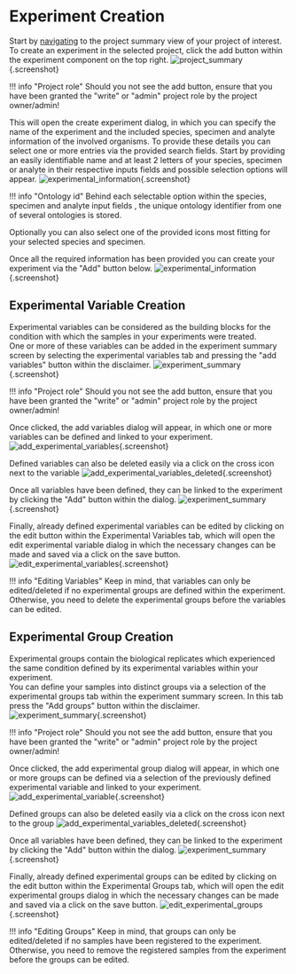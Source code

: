 # Experiment Creation

Start by [navigating](../project/project_introduction.md#project-navigation) 
to the project summary view of your project of interest.
To create an experiment in the selected project, click the add button within the experiment component on the top right.
![project_summary](../project/images/project_summary.png){.screenshot}

!!! info "Project role"
    Should you not see the add button,
    ensure that you have been granted the "write" or "admin" project role by the project owner/admin!

This will open the create experiment dialog, in which you can specify the name of the experiment and the included species, specimen and analyte
information of the involved organisms.
To provide these details you can select one or more entries via the provided search fields.
Start by providing an easily identifiable name and at least 2 letters of your species, specimen or analyte in their respective inputs
fields and possible selection options will appear.
![experimental_information](images/create_experiment_search.png){.screenshot}

!!! info "Ontology id"
    Behind each selectable option within the species, specimen and analyte input fields
    , the unique ontology identifier from one of several ontologies is stored.

Optionally you can also select one of the provided icons most fitting for your selected species and specimen.

Once all the required information has been provided you can create your experiment via the "Add"
button below.
![experimental_information](images/create_experiment.png){.screenshot}


## Experimental Variable Creation

Experimental variables can be considered as the building blocks for the condition with which the samples in your experiments were treated.  
One or more of these variables can be added in the experiment summary screen by selecting the experimental variables tab and pressing the "add variables" button within the disclaimer.
![experiment_summary](images/experimental_summary_no_variables.png){.screenshot}

!!! info "Project role"
    Should you not see the add button,
    ensure that you have been granted the "write" or "admin" project role by the project owner/admin!

Once clicked, the add variables dialog will appear, in which one or more variables can be defined and linked to your experiment.
![add_experimental_variables](images/add_experimental_variables.png){.screenshot}

Defined variables can also be deleted easily via a click on the cross icon next to the variable
![add_experimental_variables_deleted](images/add_experimental_variables_deleted.png){.screenshot}

Once all variables have been defined, they can be linked to the experiment by clicking the "Add" button within the dialog.
![experiment_summary](images/add_experimental_variables_summary.png){.screenshot}

Finally, already defined experimental variables can be edited by clicking on the edit button within the Experimental Variables tab, 
which will open the edit experimental variable dialog in which the necessary changes can be made and saved via a click on the save button. 
![edit_experimental_variables](images/edit_experimental_variables.png){.screenshot}

!!! info "Editing Variables"
    Keep in mind, that variables can only be edited/deleted if no experimental groups are defined within the experiment.
    Otherwise, you need to delete the experimental groups before the variables can be edited.

## Experimental Group Creation

Experimental groups contain the biological replicates which experienced the same condition defined by its experimental variables within your experiment.  
You can define your samples into distinct groups via a selection of the experimental groups tab within the experiment summary screen. 
In this tab press the "Add groups" button within the disclaimer.
![experiment_summary](images/experimental_summary_no_groups.png){.screenshot}

!!! info "Project role"
    Should you not see the add button,
    ensure that you have been granted the "write" or "admin" project role by the project owner/admin!

Once clicked, the add experimental group dialog will appear, in which one or more groups can be defined via a selection of the previously defined experimental variable and linked to your experiment.
![add_experimental_variable](images/add_experimental_groups.png){.screenshot}

Defined groups can also be deleted easily via a click on the cross icon next to the group
![add_experimental_variables_deleted](images/add_experimental_groups_deleted.png){.screenshot}

Once all variables have been defined, they can be linked to the experiment by clicking the "Add" button within the dialog.
![experiment_summary](images/add_experimental_groups_summary.png){.screenshot}

Finally, already defined experimental groups can be edited by clicking on the edit button within the Experimental Groups tab,
which will open the edit experimental groups dialog in which the necessary changes can be made and saved via a click on the save button.
![edit_experimental_groups](images/edit_experimental_groups.png){.screenshot}

!!! info "Editing Groups"
    Keep in mind, that groups can only be edited/deleted if no samples have been registered to the experiment.
    Otherwise, you need to remove the registered samples from the experiment before the groups can be edited.
